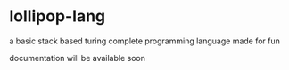 # lollipop-lang
a basic stack based turing complete programming language made for fun 

documentation will be available soon
